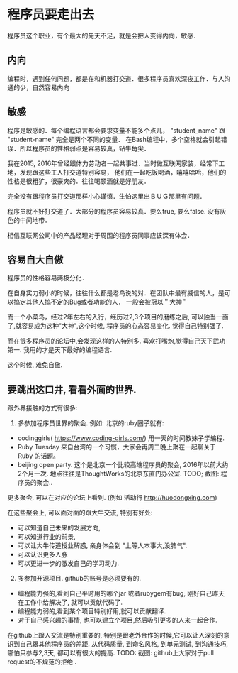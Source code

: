 # 程序员要走出去

程序员这个职业，有个最大的先天不足，就是会把人变得内向，敏感．

## 内向

编程时，遇到任何问题，都是在和机器打交道．很多程序员喜欢深夜工作．与人沟通的少，自然容易内向

## 敏感

程序是敏感的．每个编程语言都会要求变量不能多个点儿， "student_name" 跟 "student-name" 完全是两个不同的变量．
在Bash编程中，多个空格就会引起错误．所以程序员的性格弱点是容易较真，钻牛角尖．

我在2015, 2016年曾经跟体力劳动者一起共事过．当时做互联网家装，经常下工地，发现跟这些工人打交道特别容易，
他们在一起吃饭喝酒，嘻嘻哈哈，他们的性格是很粗犷，很豪爽的．往往喝顿酒就是好朋友．

完全没有跟程序员打交道那样小心谨慎．生怕这里出ＢＵＧ那里有问题．

程序员就不好打交道了．大部分的程序员容易较真．要么true, 要么false. 没有灰色的中间地带．

相信互联网公司中的产品经理对于周围的程序员同事应该深有体会．

## 容易自大自傲

程序员的性格容易两极分化．

在自身实力弱小的时候，往往什么都是老鸟说的对．在团队中最有威信的人，是可以搞定其他人搞不定的Bug或者功能的人．
一般会被冠以＂大神＂

而一个小菜鸟，经过2年左右的入行，经历过2,3个项目的磨练之后, 可以独当一面了,就容易成为这种"大神",这个时候,
程序员的心态容易变化. 觉得自己特别强了.

而在很多程序员的论坛中,会发现这样的人特别多. 喜欢打嘴炮,觉得自己天下武功第一. 我用的才是天下最好的编程语言.

这个时候, 难免自傲.

## 要跳出这口井, 看看外面的世界.

跟外界接触的方式有很多:

1. 多参加程序员世界的聚会. 例如: 北京的ruby圈子就有:

  - codinggirls( https://www.coding-girls.com/)   用一天的时间教妹子学编程.
  - Ruby Tuesday 来自台湾的一个习惯，大家会再周二晚上聚在一起聊关于 Ruby 的话题。
  - beijing open party. 这个是北京一个比较高端程序员的聚会, 2016年以前大约2个月一次. 地点往往是ThoughtWorks的北京东直门办公室.
  TODO; 截图: 程序员的聚会..

更多聚会, 可以在对应的论坛上看到. (例如 活动行 http://huodongxing.com)

在这些聚会上, 可以面对面的跟大牛交流, 特别有好处:

  - 可以知道自己未来的发展方向,
  - 可以知道行业的前景,
  - 可以让大牛传道授业解惑, 亲身体会到 "上等人本事大,没脾气".
  - 可以认识更多人脉
  - 可以更进一步的激发自己的学习动力.

2. 多参加开源项目. github的账号是必须要有的.
  - 编程能力强的,看到自己平时用的哪个jar 或者rubygem有bug, 刚好自己昨天在工作中给解决了, 就可以贡献代码了.
  - 编程能力弱的,看到某个项目特别好用,就可以贡献翻译.
  - 对于自己感兴趣的事情, 也可以建立个项目,然后吸引更多的人来一起合作.

  在github上跟人交流是特别重要的, 特别是跟老外合作的时候,它可以让人深刻的意识到自己跟其他程序员的差距.
  从代码质量, 到命名风格, 到单元测试, 到沟通技巧, 哪怕只参与2,3天, 都可以有很大的提高.
  TODO: 截图: github上大家对于pull request的不规范的拒绝 .

